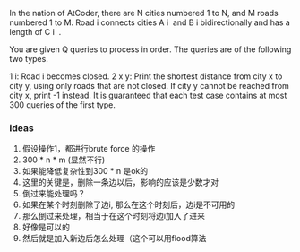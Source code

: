 In the nation of AtCoder, there are 
N cities numbered 
1 to 
N, and 
M roads numbered 
1 to 
M.
Road 
i connects cities 
A 
i
​
  and 
B 
i
​
  bidirectionally and has a length of 
C 
i
​
 .

You are given 
Q queries to process in order. The queries are of the following two types.

1 i: Road 
i becomes closed.
2 x y: Print the shortest distance from city 
x to city 
y, using only roads that are not closed. If city 
y cannot be reached from city 
x, print -1 instead.
It is guaranteed that each test case contains at most 
300 queries of the first type.

### ideas
1. 假设操作1，都进行brute force 的操作 
2. 300 * n * m (显然不行)
3. 如果能降低复杂性到300 * n 是ok的
4. 这里的关键是，删除一条边以后，影响的应该是少数才对
5. 倒过来能处理吗？
6. 如果在某个时刻删除了边i, 那么在这个时刻后，边i是不可用的
7. 那么倒过来处理，相当于在这个时刻将边i加入了进来
8. 好像是可以的
9. 然后就是加入新边后怎么处理（这个可以用flood算法